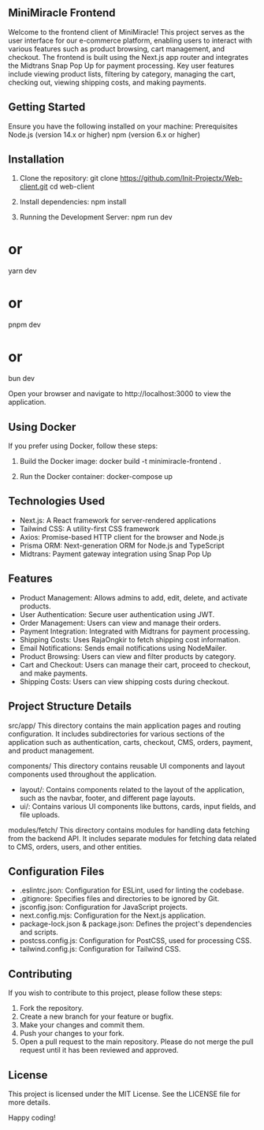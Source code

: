 ## MiniMiracle Frontend
Welcome to the frontend client of MiniMiracle! This project serves as the user interface for our e-commerce platform, enabling users to interact with various features such as product browsing, cart management, and checkout. The frontend is built using the Next.js app router and integrates the Midtrans Snap Pop Up for payment processing. Key user features include viewing product lists, filtering by category, managing the cart, checking out, viewing shipping costs, and making payments.

## Getting Started
Ensure you have the following installed on your machine:
Prerequisites
Node.js (version 14.x or higher)
npm (version 6.x or higher)

## Installation
1. Clone the repository:
git clone https://github.com/Init-Projectx/Web-client.git
cd web-client

2. Install dependencies:
npm install

3. Running the Development Server:
npm run dev
# or
yarn dev
# or
pnpm dev
# or
bun dev

Open your browser and navigate to http://localhost:3000 to view the application.

## Using Docker
If you prefer using Docker, follow these steps:

1. Build the Docker image:
docker build -t minimiracle-frontend .

2. Run the Docker container:
docker-compose up

## Technologies Used
- Next.js: A React framework for server-rendered applications
- Tailwind CSS: A utility-first CSS framework
- Axios: Promise-based HTTP client for the browser and Node.js
- Prisma ORM: Next-generation ORM for Node.js and TypeScript
- Midtrans: Payment gateway integration using Snap Pop Up

## Features
- Product Management: Allows admins to add, edit, delete, and activate products.
- User Authentication: Secure user authentication using JWT.
- Order Management: Users can view and manage their orders.
- Payment Integration: Integrated with Midtrans for payment processing.
- Shipping Costs: Uses RajaOngkir to fetch shipping cost information.
- Email Notifications: Sends email notifications using NodeMailer.
- Product Browsing: Users can view and filter products by category.
- Cart and Checkout: Users can manage their cart, proceed to checkout, and make payments.
- Shipping Costs: Users can view shipping costs during checkout.

## Project Structure Details
src/app/
This directory contains the main application pages and routing configuration. It includes subdirectories for various sections of the application such as authentication, carts, checkout, CMS, orders, payment, and product management.

components/
This directory contains reusable UI components and layout components used throughout the application.
- layout/: Contains components related to the layout of the application, such as the navbar, footer, and different page layouts.
- ui/: Contains various UI components like buttons, cards, input fields, and file uploads.

modules/fetch/
This directory contains modules for handling data fetching from the backend API. It includes separate modules for fetching data related to CMS, orders, users, and other entities.

## Configuration Files
- .eslintrc.json: Configuration for ESLint, used for linting the codebase.
- .gitignore: Specifies files and directories to be ignored by Git.
- jsconfig.json: Configuration for JavaScript projects.
- next.config.mjs: Configuration for the Next.js application.
- package-lock.json & package.json: Defines the project's dependencies and scripts.
- postcss.config.js: Configuration for PostCSS, used for processing CSS.
- tailwind.config.js: Configuration for Tailwind CSS.

## Contributing
If you wish to contribute to this project, please follow these steps:
1. Fork the repository.
2. Create a new branch for your feature or bugfix.
3. Make your changes and commit them.
4. Push your changes to your fork.
5. Open a pull request to the main repository.
Please do not merge the pull request until it has been reviewed and approved.

## License
This project is licensed under the MIT License. See the LICENSE file for more details.

Happy coding!
